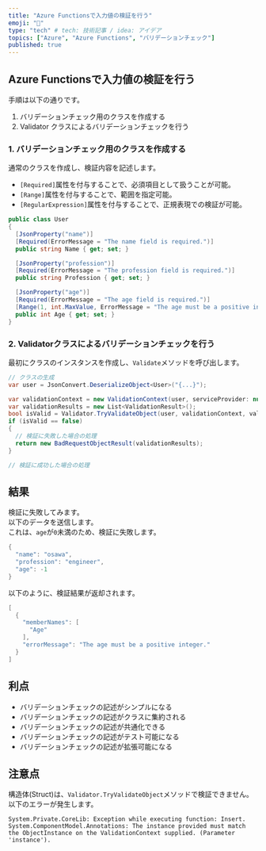 ```yaml
---
title: "Azure Functionsで入力値の検証を行う"
emoji: "🙌"
type: "tech" # tech: 技術記事 / idea: アイデア
topics: ["Azure", "Azure Functions", "バリデーションチェック"]
published: true
---
```


## Azure Functionsで入力値の検証を行う

手順は以下の通りです。  

1. バリデーションチェック用のクラスを作成する
2. Validator クラスによるバリデーションチェックを行う

### 1. バリデーションチェック用のクラスを作成する

通常のクラスを作成し、検証内容を記述します。  

- `[Required]`属性を付与することで、必須項目として扱うことが可能。  
- `[Range]`属性を付与することで、範囲を指定可能。
- `[RegularExpression]`属性を付与することで、正規表現での検証が可能。  

```cs
public class User
{
  [JsonProperty("name")]
  [Required(ErrorMessage = "The name field is required.")]
  public string Name { get; set; }

  [JsonProperty("profession")]
  [Required(ErrorMessage = "The profession field is required.")]
  public string Profession { get; set; }

  [JsonProperty("age")]
  [Required(ErrorMessage = "The age field is required.")]
  [Range(1, int.MaxValue, ErrorMessage = "The age must be a positive integer.")]
  public int Age { get; set; }
}
```

### 2. Validatorクラスによるバリデーションチェックを行う

最初にクラスのインスタンスを作成し、`Validate`メソッドを呼び出します。  

```cs
// クラスの生成
var user = JsonConvert.DeserializeObject<User>("{...}");

var validationContext = new ValidationContext(user, serviceProvider: null, items: null);
var validationResults = new List<ValidationResult>();
bool isValid = Validator.TryValidateObject(user, validationContext, validationResults, true);
if (isValid == false)
{
  // 検証に失敗した場合の処理
  return new BadRequestObjectResult(validationResults);
}

// 検証に成功した場合の処理
```

## 結果

検証に失敗してみます。  
以下のデータを送信します。  
これは、`age`が`0`未満のため、検証に失敗します。  

```cs
{
  "name": "osawa",
  "profession": "engineer",
  "age": -1
}
```

以下のように、検証結果が返却されます。  

```cs
[
  {
    "memberNames": [
      "Age"
    ],
    "errorMessage": "The age must be a positive integer."
  }
]
```

## 利点

- バリデーションチェックの記述がシンプルになる
- バリデーションチェックの記述がクラスに集約される
- バリデーションチェックの記述が共通化できる
- バリデーションチェックの記述がテスト可能になる
- バリデーションチェックの記述が拡張可能になる

## 注意点

構造体(Struct)は、`Validator.TryValidateObject`メソッドで検証できません。  
以下のエラーが発生します。  

```error
System.Private.CoreLib: Exception while executing function: Insert. System.ComponentModel.Annotations: The instance provided must match the ObjectInstance on the ValidationContext supplied. (Parameter 'instance').
```
